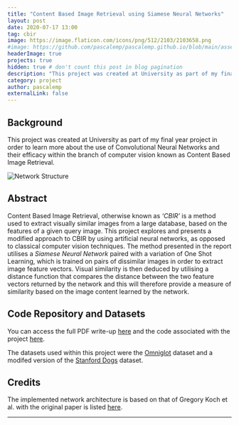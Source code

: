 ```yaml
---
title: "Content Based Image Retrieval using Siamese Neural Networks"
layout: post
date: 2020-07-17 13:00
tag: cbir
image: https://image.flaticon.com/icons/png/512/2103/2103658.png
#image: https://github.com/pascalemp/pascalemp.github.io/blob/main/assets/images/virus.png
headerImage: true
projects: true
hidden: true # don't count this post in blog pagination
description: "This project was created at University as part of my final year undergraduate project."
category: project
author: pascalemp
externalLink: false
---
```


## Background

This project was created at University as part of my final year project in order to learn more about the use of Convolutional Neural Networks and their efficacy within the branch of computer vision known as Content Based Image Retrieval.

![Network Structure](https://d3i71xaburhd42.cloudfront.net/f216444d4f2959b4520c61d20003fa30a199670a/4-Figure4-1.png)

## Abstract 

Content Based Image Retrieval, otherwise known as *‘CBIR’* is a method used to extract visually similar images from a large database, based on the features of a given query image. This project explores and presents a modified approach to CBIR by using artificial neural networks, as opposed to classical computer vision techniques. The method presented in the report utilises a *Siamese Neural Network* paired with a variation of One Shot Learning, which is trained on pairs of dissimilar images in order to extract image feature vectors. Visual similarity is then deduced by utilising a distance function that compares the distance between the two feature vectors returned by the network and this will therefore provide a measure of similarity based on the image content learned by the network.

## Code Repository and Datasets

You can access the full PDF write-up <a href="https://pascalemp.github.io/CBIR-siamese-cnn/pdf/cbir.pdf" target="_blank">here</a> and the code associated with the project <a href="https://github.com/pascalemp/CBIR-siamese-cnn/" target="_blank">here</a>.

The datasets used within this project were the <a href="https://github.com/brendenlake/omniglot" target="_blank">Omniglot</a> dataset and a modifed version of the <a href="http://vision.stanford.edu/aditya86/ImageNetDogs/" target="_blank">Stanford Dogs</a> dataset.  

## Credits

The implemented network architecture is based on that of Gregory Koch et al. with the original paper is listed <a href="https://www.cs.cmu.edu/~rsalakhu/papers/oneshot1.pdf">here</a>. 

---